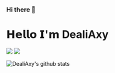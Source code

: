 ### Hi there 👋

<!--
**Deali-Axy/Deali-Axy** is a ✨ _special_ ✨ repository because its `README.md` (this file) appears on your GitHub profile.

Here are some ideas to get you started:

- 🔭 I’m currently working on ...
- 🌱 I’m currently learning ...
- 👯 I’m looking to collaborate on ...
- 🤔 I’m looking for help with ...
- 💬 Ask me about ...
- 📫 How to reach me: ...
- 😄 Pronouns: ...
- ⚡ Fun fact: ...
-->


# 𝗛𝗲𝗹𝗹𝗼 𝗜'𝗺 DealiAxy

[![](https://img.shields.io/badge/微信公众号-程序设计实验室-brightgreen.svg)](https://github.com/Deali-Axy/deali-axy.github.io/blob/master/index.assets/qrcode_for_gh_fb62c9c48c90_860.jpg)
[![](https://img.shields.io/badge/Blog-blog.deali.cn-brightgreen.svg)](https://blog.deali.cn)

![DealiAxy's github stats](https://github-readme-stats.vercel.app/api?username=Deali-Axy&show_icons=true&title_color=fff&icon_color=79ff97&text_color=9f9f9f&bg_color=151515)
